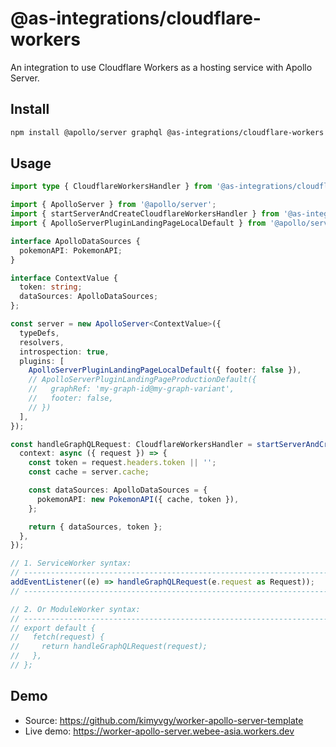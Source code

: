 # @as-integrations/cloudflare-workers

An integration to use Cloudflare Workers as a hosting service with Apollo Server.

## Install

```bash
npm install @apollo/server graphql @as-integrations/cloudflare-workers
```

## Usage

```typescript
import type { CloudflareWorkersHandler } from '@as-integrations/cloudflare-workers';

import { ApolloServer } from '@apollo/server';
import { startServerAndCreateCloudflareWorkersHandler } from '@as-integrations/cloudflare-workers';
import { ApolloServerPluginLandingPageLocalDefault } from '@apollo/server/plugin/landingPage/default';

interface ApolloDataSources {
  pokemonAPI: PokemonAPI;
}

interface ContextValue {
  token: string;
  dataSources: ApolloDataSources;
};

const server = new ApolloServer<ContextValue>({
  typeDefs,
  resolvers,
  introspection: true,
  plugins: [
    ApolloServerPluginLandingPageLocalDefault({ footer: false }),
    // ApolloServerPluginLandingPageProductionDefault({
    //   graphRef: 'my-graph-id@my-graph-variant',
    //   footer: false,
    // })
  ],
});

const handleGraphQLRequest: CloudflareWorkersHandler = startServerAndCreateCloudflareWorkersHandler(server, {
  context: async ({ request }) => {
    const token = request.headers.token || '';
    const cache = server.cache;

    const dataSources: ApolloDataSources = {
      pokemonAPI: new PokemonAPI({ cache, token }),
    };

    return { dataSources, token };
  },
});

// 1. ServiceWorker syntax:
// --------------------------------------------------------------------
addEventListener((e) => handleGraphQLRequest(e.request as Request));
// --------------------------------------------------------------------

// 2. Or ModuleWorker syntax:
// --------------------------------------------------------------------
// export default {
//   fetch(request) {
//     return handleGraphQLRequest(request);
//   },
// };
```

## Demo

- Source: https://github.com/kimyvgy/worker-apollo-server-template
- Live demo: https://worker-apollo-server.webee-asia.workers.dev

